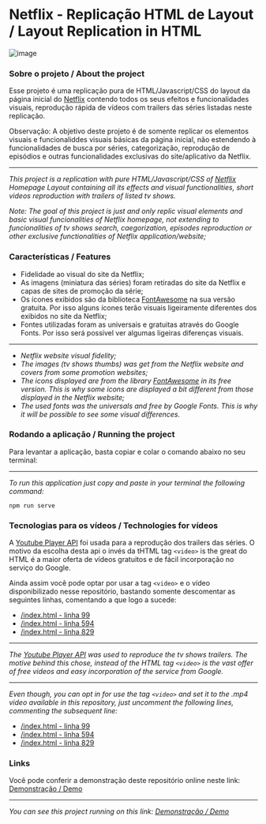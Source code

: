 # Netflix - Replicação HTML de Layout / Layout Replication in HTML

![image](https://github.com/jgraffite/hobbies-netflix-layout-replication/assets/5160859/836c4521-dd06-48bd-b5eb-9c2b57f9d23c)


### Sobre o projeto / About the project

Esse projeto é uma replicação pura de HTML/Javascript/CSS do layout da página inicial do [Netflix](http://www.netflix.com "Netflix") contendo todos os seus efeitos e funcionalidades visuais, reprodução rápida de vídeos com trailers das séries listadas neste replicação.

Observação: A objetivo deste projeto é de somente replicar os elementos visuais e funcionaliddes visuais básicas da página inicial, não estendendo à funcionalidades de busca por séries, categorização, reprodução de episódios e outras funcionalidades exclusivas do site/aplicativo da Netflix.

------------

*This project is a replication with pure HTML/Javascript/CSS of [Netflix](http://www.netflix.com "Netflix") Homepage Layout containing all its effects and visual functionalities, short videos reproduction with trailers of listed tv shows.*

*Note: The goal of this project is just and only replic visual elements and basic visual funcionalities of Netflix homepage, not extending to funcionalities of tv shows search, caegorization, episodes reproduction or other exclusive functionalities of Netflix application/website;*

### Características / Features

- Fidelidade ao visual do site da Netflix;
- As imagens (miniatura das séries) foram retiradas do site da Netflix e capas de sites de promoção da série;
- Os ícones exibidos são da biblioteca [FontAwesome](http://fontawesome.com "FontAwesome") na sua versão gratuita. Por isso alguns ícones terão visuais ligeiramente diferentes dos exibidos no site da Netflix;
- Fontes utilizadas foram as universais e gratuitas através do Google Fonts. Por isso será possível ver algumas ligeiras diferenças visuais.

------------

- *Netflix website visual fidelity;*
- *The images (tv shows thumbs) was get from the Netflix website and covers from some promotion websites;*
- *The icons displayed are from the library [FontAwesome](http://fontawesome.com "FontAwesome") in its free version. This is why some icons are displayed a bit different from those displayed in the Netflix website;*
- *The used fonts was the universals and free by Google Fonts. This is why it will be possible to see some visual differences.*

### Rodando a aplicação / Running the project

Para levantar a aplicação, basta copiar e colar o comando abaixo no seu terminal:

------------

*To run this application just copy and paste in your terminal the following command:*

`npm run serve`


### Tecnologias para os vídeos / Technologies for vídeos

A [Youtube Player API](https://developers.google.com/youtube/iframe_api_reference?hl=pt-br "Youtube Player API") foi usada para a reprodução dos trailers das séries. O motivo da escolha desta api o invés da tHTML tag `<video>` is the great do HTML é a maior oferta de vídeos gratuitos e de fácil incorporação no serviço do Google.

Ainda assim você pode optar por usar a tag `<video>` e o vídeo disponibilizado nesse repositório, bastando somente descomentar as seguintes linhas, comentando a que logo a sucede:

- [/index.html - linha 99](index.html#L99 "/index.html")
- [/index.html - linha 594](index.html#L594 "/index.html")
- [/index.html - linha 829](index.html#L829 "/index.html")

------------

*The [Youtube Player API](https://developers.google.com/youtube/iframe_api_reference?hl=pt-br "Youtube Player API") was used to reproduce the tv shows trailers. The motive behind this chose, instead of the HTML tag `<video>` is the vast offer of free videos and easy incorporation of the service from Google.*

------------


*Even though, you can opt in for use the tag `<video>` and set it to the .mp4 video available in this repository, just uncomment the following lines, commenting the subsequent line:*

- [/index.html - linha 99](index.html#L99 "/index.html")
- [/index.html - linha 594](index.html#L594 "/index.html")
- [/index.html - linha 829](index.html#L829 "/index.html")

### Links

Você pode conferir a demonstração deste repositório online neste link: [Demonstração / Demo](https://jgraffite.github.io/netflix-layout-replication/html/)

------------

*You can see this project running on this link: [Demonstração / Demo](https://jgraffite.github.io/netflix-layout-replication/html/)*

